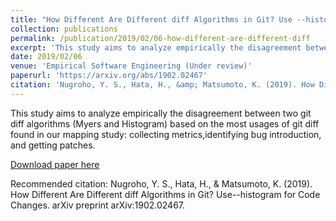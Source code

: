 ```yaml
---
title: "How Different Are Different diff Algorithms in Git? Use --histogram for Code Changes"
collection: publications
permalink: /publication/2019/02/06-how-different-are-different-diff
excerpt: 'This study aims to analyze empirically the disagreement between two git diff algorithms (Myers and Histogram) based on the most usages of git diff found in our mapping study: collecting metrics,identifying bug introduction, and getting patches. '
date: 2019/02/06
venue: 'Empirical Software Engineering (Under review)'
paperurl: 'https://arxiv.org/abs/1902.02467'
citation: 'Nugroho, Y. S., Hata, H., &amp; Matsumoto, K. (2019). How Different Are Different diff Algorithms in Git? Use--histogram for Code Changes. arXiv preprint arXiv:1902.02467.'
---
```

This study aims to analyze empirically the disagreement between two git diff algorithms (Myers and Histogram) based on the most usages of git diff found in our mapping study: collecting metrics,identifying bug introduction, and getting patches. 

[Download paper here](https://arxiv.org/abs/1902.02467)

Recommended citation: Nugroho, Y. S., Hata, H., & Matsumoto, K. (2019). How Different Are Different diff Algorithms in Git? Use--histogram for Code Changes. arXiv preprint arXiv:1902.02467.